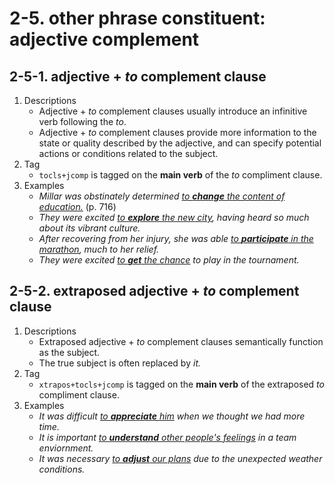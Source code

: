 # 2-5. other phrase constituent: adjective complement

## 2-5-1. adjective + *to* complement clause

1. Descriptions
   - Adjective + *to* complement clauses usually introduce an infinitive verb following the *to*.
   - Adjective + *to* complement clauses provide more information to the state or quality described by the adjective, and can specify potential actions or conditions related to the subject.
2. Tag
   - `tocls+jcomp` is tagged on the **main verb** of the *to* compliment clause.
3. Examples
   - *Millar was obstinately determined <ins>to **change** the content of education.</ins>* (p. 716)
   - *They were excited <ins>to **explore** the new city</ins>, having heard so much about its vibrant culture.*
   - *After recovering from her injury, she was able <ins>to **participate** in the marathon</ins>, much to her relief.*
   - *They were excited <ins>to **get** the chance</ins> to play in the tournament.*
     
## 2-5-2. extraposed adjective + *to* complement clause

1. Descriptions
   - Extraposed adjective + *to* complement clauses semantically function as the subject.
   - The true subject is often replaced by *it.*
2. Tag
   - `xtrapos+tocls+jcomp` is tagged on the **main verb** of the extraposed *to* compliment clause.
3. Examples
   - *It was difficult <ins>to **appreciate** him</ins> when we thought we had more time.*
   - *It is important <ins>to **understand** other people's feelings</ins> in a team enviornment.*
   - *It was necessary <ins> to **adjust** our plans</ins> due to the unexpected weather conditions.*
